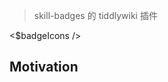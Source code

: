 <!-- plugin template readme -->

> skill-badges 的 tiddlywiki 插件

<$badgeIcons />

## Motivation

<!-- your plugin motivation, or why you write this plugin -->
